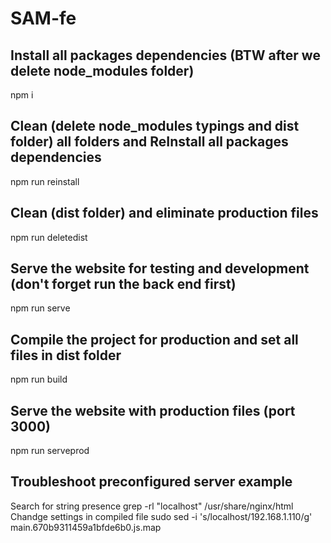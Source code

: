 # SAM-fe

## Install all packages dependencies (BTW after we delete node_modules folder)
npm i

## Clean (delete node_modules typings and dist folder) all folders and ReInstall all packages dependencies
npm run reinstall

## Clean (dist folder) and eliminate production files
npm run deletedist

## Serve the website for testing and development (don't forget run the back end first)
npm run serve

## Compile the project for production and set all files in dist folder
npm run build

## Serve the website with production files (port 3000)
npm run serveprod

## Troubleshoot preconfigured server example
Search for string presence
grep -rl "localhost" /usr/share/nginx/html
Chandge settings in compiled file
sudo sed -i 's/localhost/192.168.1.110/g' main.670b9311459a1bfde6b0.js.map
